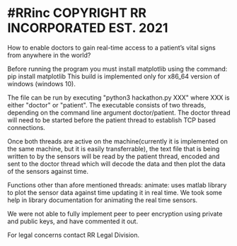 #RRinc
                            COPYRIGHT RR INCORPORATED EST. 2021
=================================================================================================
How to enable doctors to gain real-time access to a patient’s vital signs from anywhere in the world?

Before running the program you must install matplotlib using the command: pip install matplotlib
This build is implemented only for x86_64 version of windows (windows 10).

The file can be run by executing "python3 hackathon.py XXX" where XXX is either "doctor" or "patient".
The executable consists of two threads, depending on the command line argument doctor/patient.
The doctor thread will need to be started before the patient thread to establish TCP based connections.

Once both threads are active on the machine(currently it is implemented on the same machine, but it is easily transferrable),
the text file that is being written to by the sensors will be read by the patient thread, encoded and sent to the doctor thread which will decode the data
and then plot the data of the sensors against time.

Functions other than afore mentioned threads:
animate: uses matlab library to plot the sensor data against time updating it in real time. We took some help in library documentation for animating the real time sensors.

We were not able to fully implement peer to peer encryption using private and public keys, and have commented it out.

For legal concerns contact RR Legal Division.
